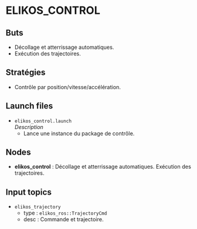 # ELIKOS_CONTROL  
## Buts  
* Décollage et atterrissage automatiques.  
* Exécution des trajectoires.  

## Stratégies  
* Contrôle par position/vitesse/accélération.  

## Launch files  
* `elikos_control.launch`   
*Description*   
    * Lance une instance du package de contrôle.  
  
## Nodes  
* **elikos_control** : Décollage et atterrissage automatiques. Exécution des trajectoires.  

## Input topics  
* `elikos_trajectory`  
    * type : `elikos_ros::TrajectoryCmd`    
    * desc : Commande et trajectoire.  